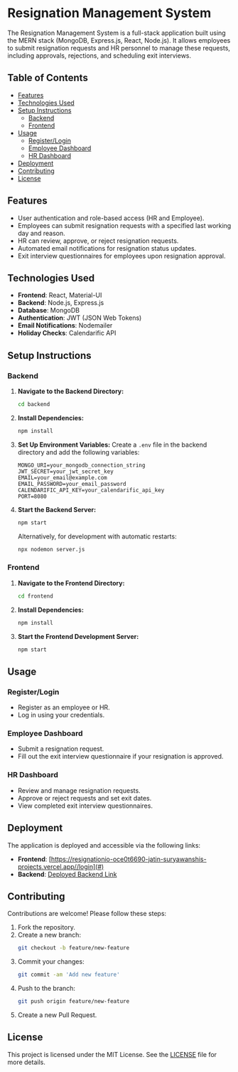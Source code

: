 # Resignation Management System

The Resignation Management System is a full-stack application built using the MERN stack (MongoDB, Express.js, React, Node.js). It allows employees to submit resignation requests and HR personnel to manage these requests, including approvals, rejections, and scheduling exit interviews.

## Table of Contents
- [Features](#features)
- [Technologies Used](#technologies-used)
- [Setup Instructions](#setup-instructions)
  - [Backend](#backend)
  - [Frontend](#frontend)
- [Usage](#usage)
  - [Register/Login](#registerlogin)
  - [Employee Dashboard](#employee-dashboard)
  - [HR Dashboard](#hr-dashboard)
- [Deployment](#deployment)
- [Contributing](#contributing)
- [License](#license)

## Features
- User authentication and role-based access (HR and Employee).
- Employees can submit resignation requests with a specified last working day and reason.
- HR can review, approve, or reject resignation requests.
- Automated email notifications for resignation status updates.
- Exit interview questionnaires for employees upon resignation approval.

## Technologies Used
- **Frontend**: React, Material-UI
- **Backend**: Node.js, Express.js
- **Database**: MongoDB
- **Authentication**: JWT (JSON Web Tokens)
- **Email Notifications**: Nodemailer
- **Holiday Checks**: Calendarific API

## Setup Instructions

### Backend
1. **Navigate to the Backend Directory:**
   ```sh
   cd backend
   ```
2. **Install Dependencies:**
   ```sh
   npm install
   ```
3. **Set Up Environment Variables:**
   Create a `.env` file in the backend directory and add the following variables:
   ```env
   MONGO_URI=your_mongodb_connection_string
   JWT_SECRET=your_jwt_secret_key
   EMAIL=your_email@example.com
   EMAIL_PASSWORD=your_email_password
   CALENDARIFIC_API_KEY=your_calendarific_api_key
   PORT=8080
   ```
4. **Start the Backend Server:**
   ```sh
   npm start
   ```
   Alternatively, for development with automatic restarts:
   ```sh
   npx nodemon server.js
   ```

### Frontend
1. **Navigate to the Frontend Directory:**
   ```sh
   cd frontend
   ```
2. **Install Dependencies:**
   ```sh
   npm install
   ```
3. **Start the Frontend Development Server:**
   ```sh
   npm start
   ```

## Usage

### Register/Login
- Register as an employee or HR.
- Log in using your credentials.

### Employee Dashboard
- Submit a resignation request.
- Fill out the exit interview questionnaire if your resignation is approved.

### HR Dashboard
- Review and manage resignation requests.
- Approve or reject requests and set exit dates.
- View completed exit interview questionnaires.

## Deployment
The application is deployed and accessible via the following links:

- **Frontend**: [https://resignationio-oce0t6690-jatin-suryawanshis-projects.vercel.app//login](#)
- **Backend**: [Deployed Backend Link](#)

## Contributing
Contributions are welcome! Please follow these steps:
1. Fork the repository.
2. Create a new branch:
   ```sh
   git checkout -b feature/new-feature
   ```
3. Commit your changes:
   ```sh
   git commit -am 'Add new feature'
   ```
4. Push to the branch:
   ```sh
   git push origin feature/new-feature
   ```
5. Create a new Pull Request.

## License
This project is licensed under the MIT License. See the [LICENSE](LICENSE) file for more details.

